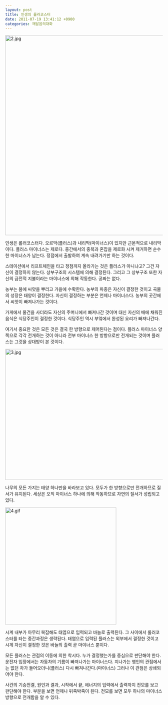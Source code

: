 ```yaml
---
layout: post
title: 인생의 롤러코스터
date: 2011-07-19 13:41:12 +0900
categories: 깨달음의대화
---
```

 <img alt="2.jpg" src="assets/attach/images/198/804/182/2.jpg" width="800" height="640" />



인생은 롤러코스터다. 오르막(플러스)과 내리막(마이너스)이 있지만 근본적으로 내리막이다. 플러스 마이너스는 제로다. 중간에서의 중복과 혼잡을 제로화 시켜 제거하면 순수한 마이너스가 남는다. 정점에서 출발하여 계속 내려가기만 하는 것이다. 



스테이션에서 리프트체인을 타고 정점까지 올라가는 것은 플러스가 아니냐고? 그건 자신이 결정하지 않는다. 상부구조의 시스템에 의해 결정된다. 그리고 그 상부구조 또한 자신의 금전적 지불이라는 마이너스에 의해 작동한다. 공짜는 없다.



농부는 봄에 씨앗을 뿌리고 가을에 수확한다. 농부의 파종은 자신이 결정한 것이고 곡물의 성장은 태양이 결정한다. 자신이 결정하는 부분은 언제나 마이너스다. 농부의 곳간에서 씨앗이 빠져나가는 것이다. 



가게에서 물건을 사더라도 자신의 주머니에서 빠져나간 것이며 대신 자신의 배에 채워진 음식은 식당주인이 결정한 것이다. 식당주인 역시 부엌에서 완성된 요리가 빠져나간다. 



여기서 중요한 것은 모든 것은 결국 한 방향으로 제어된다는 점이다. 플러스 마이너스 양쪽으로 각각 전개하는 것이 아니라 전부 마이너스 한 방향으로만 전개되는 것이며 플러스는 그것을 상대방이 본 것이다. 



 <img alt="3.jpg" src="assets/attach/images/198/804/182/3.jpg" width="640" height="419" />



나무의 모든 가지는 태양 하나만을 바라보고 있다. 모두가 한 방향으로만 전개하므로 질서가 유지된다. 세상은 오직 마이너스 하나에 의해 작동하므로 자연의 질서가 성립되고 있다.



 <img alt="4.gif" src="assets/attach/images/198/804/182/4.gif" width="355" height="375" />



시계 내부가 아무리 복잡해도 태엽으로 입력되고 바늘로 출력된다. 그 사이에서 롤러코스터를 타는 중간과정은 생략된다. 태엽으로 입력된 플러스는 외부에서 결정한 것이고 시계 자신이 결정한 것은 바늘의 출력 곧 마이너스 뿐이다.



모든 플러스는 관점의 이동에 의한 착시다. 누가 결정했는가를 중심으로 판단해야 한다. 운전자 입장에서는 자동차의 기름이 빠져나가는 마이너스다. 지나가는 행인의 관점에서는 없던 차가 들어오더니(플러스) 다시 빠져나간다.(마이너스) 그러나 이 관점은 상쇄되어야 한다.



사건의 기승전결, 원인과 결과, 시작에서 끝, 에너지의 입력에서 출력까지 전모를 보고 판단해야 한다. 부분을 보면 언제나 뒤죽박죽이 된다. 전모를 보면 모두 하나의 마이너스 방향으로 전개함을 알 수 있다.

<p style="BACKGROUND: #ffffff; mso-pagination: none; mso-padding-alt: 0pt 0pt 0pt 0pt" class="0">
</p>
